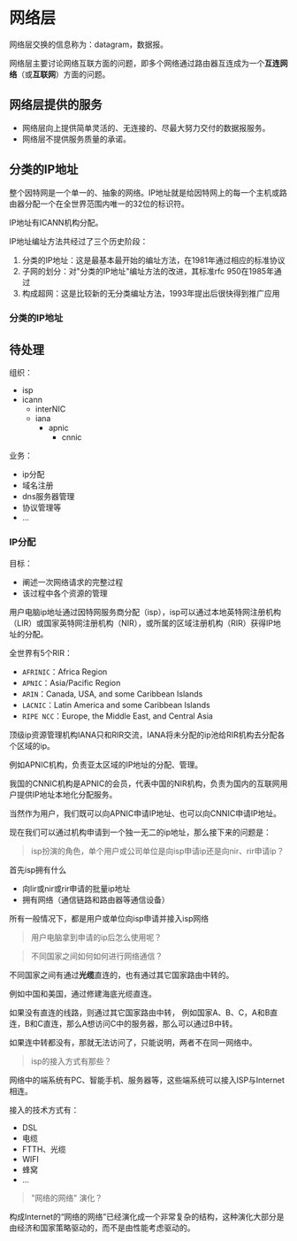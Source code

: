 
# 网络层

网络层交换的信息称为：datagram，数据报。

网络层主要讨论网络互联方面的问题，即多个网络通过路由器互连成为一个**互连网络**（或**互联网**）方面的问题。

## 网络层提供的服务

- 网络层向上提供简单灵活的、无连接的、尽最大努力交付的数据报服务。
- 网络层不提供服务质量的承诺。

## 分类的IP地址

整个因特网是一个单一的、抽象的网络。IP地址就是给因特网上的每一个主机或路由器分配一个在全世界范围内唯一的32位的标识符。

IP地址有ICANN机构分配。

IP地址编址方法共经过了三个历史阶段：
1. 分类的IP地址：这是最基本最开始的编址方法，在1981年通过相应的标准协议
2. 子网的划分：对"分类的IP地址"编址方法的改进，其标准rfc 950在1985年通过
3. 构成超网：这是比较新的无分类编址方法，1993年提出后很快得到推广应用

### 分类的IP地址


## 待处理

<!-- - ip/domain/通用顶级域名、国家及地区顶级域名系统管理，根服务器系统管理 -->

组织：
- isp
- icann
    - interNIC
    - iana
        - apnic
            - cnnic



业务：
- ip分配
- 域名注册
- dns服务器管理
- 协议管理等
- ...


### IP分配

目标：
- 阐述一次网络请求的完整过程
- 该过程中各个资源的管理


用户电脑ip地址通过因特网服务商分配（isp），isp可以通过本地英特网注册机构（LIR）或国家英特网注册机构（NIR），或所属的区域注册机构（RIR）获得IP地址的分配。

全世界有5个RIR：
- `AFRINIC`：Africa Region
- `APNIC`：Asia/Pacific Region
- `ARIN`：Canada, USA, and some Caribbean Islands
- `LACNIC`：Latin America and some Caribbean Islands
- `RIPE NCC`：Europe, the Middle East, and Central Asia

顶级ip资源管理机构IANA只和RIR交流，IANA将未分配的ip池给RIR机构去分配各个区域的ip。


例如APNIC机构，负责亚太区域的IP地址的分配、管理。

我国的CNNIC机构是APNIC的会员，代表中国的NIR机构，负责为国内的互联网用户提供IP地址本地化分配服务。

当然作为用户，我们既可以向APNIC申请IP地址、也可以向CNNIC申请IP地址。


现在我们可以通过机构申请到一个独一无二的ip地址，那么接下来的问题是：

> isp扮演的角色，单个用户或公司单位是向isp申请ip还是向nir、rir申请ip？

首先isp拥有什么
- 向lir或nir或rir申请的批量ip地址
- 拥有网络（通信链路和路由器等通信设备）

所有一般情况下，都是用户或单位向isp申请并接入isp网络

> 用户电脑拿到申请的ip后怎么使用呢？

> 不同国家之间如何如何进行网络通信？

不同国家之间有通过**光缆**直连的，也有通过其它国家路由中转的。

例如中国和美国，通过修建海底光缆直连。

如果没有直连的线路，则通过其它国家路由中转， 例如国家A、B、C，A和B直连，B和C直连，那么A想访问C中的服务器，那么可以通过B中转。

如果连中转都没有，那就无法访问了，只能说明，两者不在同一网络中。

> isp的接入方式有那些？

网络中的端系统有PC、智能手机、服务器等，这些端系统可以接入ISP与Internet相连。

接入的技术方式有：
- DSL
- 电缆
- FTTH、光缆
- WIFI
- 蜂窝
- ...

> "网络的网络" 演化？

构成Internet的“网络的网络”已经演化成一个非常复杂的结构，这种演化大部分是由经济和国家策略驱动的，而不是由性能考虑驱动的。

<!-- http://tech.sina.com.cn/i/2005-07-19/1038666886.shtml
http://www.wenku1.com/news/4815CE9A9D99ECEB.html
https://zh.wikipedia.org/wiki/%E4%B8%AD%E5%9B%BD%E9%AA%A8%E5%B9%B2%E7%BD%91%E8%BF%90%E8%90%A5%E5%95%86 -->



